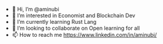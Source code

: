 - 👋 Hi, I’m @aminubi
- 👀 I’m interested in Economist and Blockchain Dev
- 🌱 I’m currently learning Rust Lang
- 💞️ I’m looking to collaborate on Open learning for all
- 📫 How to reach me https://www.linkedin.com/in/aminubi/

<!---
aminubi/aminubi is a ✨ special ✨ repository because its `README.md` (this file) appears on your GitHub profile.
You can click the Preview link to take a look at your changes.
--->
